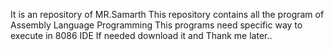 It is an repository of MR.Samarth
This repository contains all the program of Assembly Language Programming
This programs need specific way to execute in 8086 IDE
If needed download it and Thank me later..
